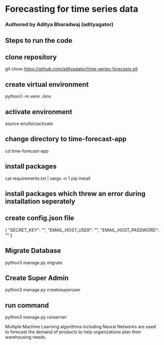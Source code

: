 # Forecasting for time series data
### Authored by Aditya Bharadwaj (adityagator)

## Steps to run the code

## clone repository
git clone https://github.com/adityagator/time-series-forecasts.git

## create virtual environment
python3 -m venv ./env

## activate environment
source env/bin/activate

## change directory to time-forecast-app
cd time-forecast-app

## install packages
cat requirements.txt | xargs -n 1 pip install

## install packages which threw an error during installation seperately

## create config.json file
{
        "SECRET_KEY": "",
        "EMAIL_HOST_USER": "",
        "EMAIL_HOST_PASSWORD": ""
}

## Migrate Database
python3 manage.py migrate

## Create Super Admin
python3 manage.py createsuperuser

## run command
python3 manage.py runserver



Multiple Machine Learning algorithms including Neural Networks are used to forecast the demand of products 
to help organizations plan their warehousing needs.
